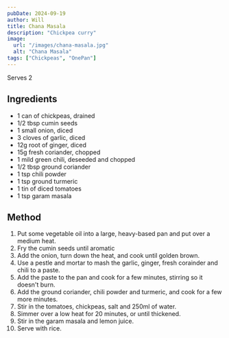 ```yaml
---
pubDate: 2024-09-19
author: Will
title: Chana Masala
description: "Chickpea curry"
image:
  url: "/images/chana-masala.jpg"
  alt: "Chana Masala"
tags: ["Chickpeas", "OnePan"]
--- 
```


Serves 2
## Ingredients
* 1 can of chickpeas, drained
* 1/2 tbsp cumin seeds
* 1 small onion, diced
* 3 cloves of garlic, diced
* 12g root of ginger, diced
* 15g fresh coriander, chopped
* 1 mild green chili, deseeded and chopped
* 1/2 tbsp ground coriander
* 1 tsp chili powder
* 1 tsp ground turmeric
* 1 tin of diced tomatoes
* 1 tsp garam masala

## Method
1. Put some vegetable oil into a large, heavy-based pan and put over a medium heat. 
2. Fry the cumin seeds until aromatic
3. Add the onion, turn down the heat, and cook until golden brown. 
4. Use a pestle and mortar to mash the garlic, ginger, fresh corainder and chili to a paste. 
5. Add the paste to the pan and cook for a few minutes, stirring so it doesn't burn. 
6. Add the ground coriander, chili powder and turmeric, and cook for a few more minutes. 
7. Stir in the tomatoes, chickpeas, salt and 250ml of water. 
8. Simmer over a low heat for 20 minutes, or until thickened. 
9. Stir in the garam masala and lemon juice. 
10. Serve with rice. 